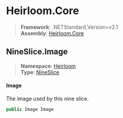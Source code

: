 # Heirloom.Core

> **Framework**: .NETStandard,Version=v2.1  
> **Assembly**: [Heirloom.Core][0]  

## NineSlice.Image

> **Namespace**: [Heirloom][0]  
> **Type**: [NineSlice][1]  

#### Image

The image used by this nine slice.

```cs
public Image Image
```

[0]: ../Heirloom.Core.md
[1]: Heirloom.NineSlice.md
